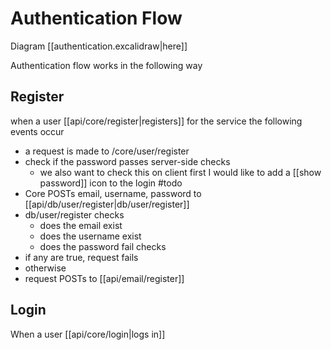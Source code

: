 # Authentication Flow

Diagram [[authentication.excalidraw|here]]

Authentication flow works in the following way

## Register

when a user [[api/core/register|registers]] for the service the following events occur
-  a request is made to /core/user/register 
- check if the password passes server-side checks
	- we also want to check this on client first
	 I would like to add a [[show password]] icon to the login #todo
- Core POSTs email, username, password to [[api/db/user/register|db/user/register]]
- db/user/register checks
	- does the email exist
	- does the username exist
	- does the password fail checks
-  if any are true, request fails
- otherwise
- request POSTs to [[api/email/register]]
## Login

When a user [[api/core/login|logs in]] 